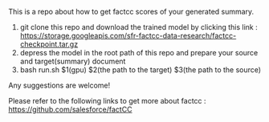 This is a repo about how to get factcc scores of your generated summary.

1. git clone this repo and download the trained model by clicking this link :  https://storage.googleapis.com/sfr-factcc-data-research/factcc-checkpoint.tar.gz
2. depress the model in the root path of this repo and prepare your source and target(summary) document
3. bash run.sh $1(gpu) $2(the path to the target) $3(the path to the source) 

Any suggestions are welcome!

Please refer to the following links to get more about factcc :
https://github.com/salesforce/factCC
